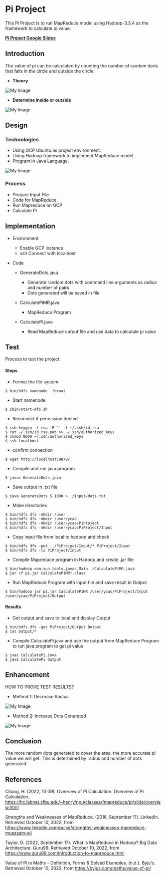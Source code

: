 # Pi Project

This Pi Project is to run MapReduce model using Hadoop-3.3.4 as the framework to calculate pi value. 

**[Pi Project Google Slides](https://docs.google.com/presentation/d/1A75PakJXY7raApU-OAx7mBwsi7o_ektbuqt7b68NZJ4/edit?usp=sharing)**

## Introduction

The value of pi can be calculated by counting the number of random darts that  falls in the circle and outside the circle. 
* **Theory**

![My Image](./image/pi.png)

* **Determine inside or outside**

![My Image](./image/pi2.png)


## Design

### Technologies

* Using GCP Ubuntu as project environment. 
* Using Hadoop framework to implement MapReduce model.
* Program in Java Language.

![My Image](./image/piMR.png)

### Process

* Prepare Input File
* Code for MapReduce
* Run Mapreduce on GCP
* Calculate Pi


## Implementation

* Environment
    * Enable GCP instance
    * ssh Connect with localhost
* Code

   * GenerateDots.java
      * Generate random dots with command line arguments as radius and number of pairs
      * Dots generated will be saved in file

   * CalculatePiMR.java
      * MapReduce Program

   * CalculatePi.java
      * Read MapReduce output file and use data to calculate pi value

## Test

Process to test the project.

#### Steps
* Format the file system

```
$ bin/hdfs namenode -format
```
   
* Start namenode

```
$ sbin/start-dfs.sh
```

*  Reconnect if permission denied

```
$ ssh-keygen -t rsa -P '' -f ~/.ssh/id_rsa
$ cat ~/.ssh/id_rsa.pub >> ~/.ssh/authorized_keys
$ chmod 0600 ~/.ssh/authorized_keys
$ ssh localhost
```

* confirm connection

```
$ wget http://localhost:9870/
```

* Compile and run java program

```
$ javac GenerateDots.java
```

* Save output in .txt file

```
$ java GenerateDots 5 1000 > ./Input/dots.txt
```

* Make directories

```
$ bin/hdfs dfs -mkdir /user
$ bin/hdfs dfs -mkdir /user/ycao
$ bin/hdfs dfs -mkdir /user/ycao/PiProject
$ bin/hdfs dfs -mkdir /user/ycao/PiProject/Input
```

* Copy input file from local to hadoop and check

```
$ bin/hdfs dfs -put ../PiProject/Input/* PiProject/Input
$ bin/hdfs dfs -ls PiProject/Input
```

* Compile Mapreduce program in Hadoop and create .jar file

```
$ bin/hadoop com.sun.tools.javac.Main ./CalculatePiMR.java
$ jar cf pi.jar CalculatePiMR*.class
```

* Run MapReduce Program with input file and save result in Output

```
$ bin/hadoop jar pi.jar CalculatePiMR /user/ycao/PiProject/Input /user/ycao/PiProject/Output
```


#### Results
* Get output and save to local and display Output

```
$ bin/hdfs dfs -get PiProject/Output Output
$ cat Output/*
```

* Compile CalculatePi.java and use the output from MapReduce Program to run java program to get pi value

```
$ jvac CalculatePi.java
$ java CalculatePi Output
```



## Enhancement

HOW TO PROVE TEST RESULTS?

* Method 1: Decrease Radius  

![My Image](./image/decreaseR.png)

* Method 2: Increase Dots Generated

![My Image](./image/increaseNum.png)



## Conclusion
The more random dots generated to cover the area, the more accurate pi value we will get. This is determined by radius and number of dots generated.


## References

Chang, H. (2022, 10 09). Overview of Pi Calculation. Overview of Pi Calculation. https://hc.labnet.sfbu.edu/~henry/npu/classes//mapreduce/pi/slide/overview.html   

Strengths and Weaknesses of MapReduce. (2016, September 11). LinkedIn. Retrieved October 10, 2022, from https://www.linkedin.com/pulse/strengths-weaknesses-mapreduce-muazzam-ali 

Taylor, D. (2022, September 17). What is MapReduce in Hadoop? Big Data Architecture. Guru99. Retrieved October 10, 2022, from https://www.guru99.com/introduction-to-mapreduce.html 

Value of Pi in Maths - Definition, Forms & Solved Examples. (n.d.). Byju's. Retrieved October 10, 2022, from https://byjus.com/maths/value-of-pi/  






